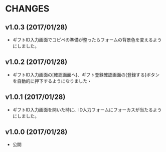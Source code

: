 CHANGES
=======

## v1.0.3 (2017/01/28)
- ギフトID入力画面でコピペの準備が整ったらフォームの背景色を変えるようにしました。

## v1.0.2 (2017/01/28)
- ギフトID入力画面の[確認画面へ]、ギフト登録確認画面の[登録する]ボタンを自動的に押下するようになりました・

## v1.0.1 (2017/01/28)
- ギフトID入力画面を開いた時に、ID入力フォームにフォーカスが当たるようにしました。

## v1.0.0 (2017/01/28)
- 公開
